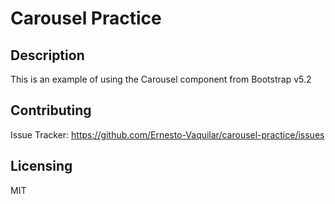 # Carousel Practice
## Description
This is an example of using the Carousel component from Bootstrap v5.2

## Contributing
Issue Tracker: https://github.com/Ernesto-Vaquilar/carousel-practice/issues

## Licensing
MIT
